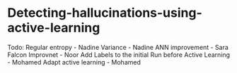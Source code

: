 # Detecting-hallucinations-using-active-learning

Todo: 
Regular entropy - Nadine 
Variance - Nadine 
ANN improvement - Sara 
Falcon Improvnet  - Noor 
Add Labels to the initial Run before Active Learning - Mohamed
Adapt active learning - Mohamed


